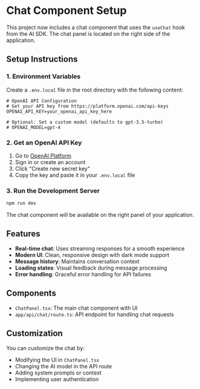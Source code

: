 # Chat Component Setup

This project now includes a chat component that uses the `useChat` hook from the AI SDK. The chat panel is located on the right side of the application.

## Setup Instructions

### 1. Environment Variables

Create a `.env.local` file in the root directory with the following content:

```env
# OpenAI API Configuration
# Get your API key from https://platform.openai.com/api-keys
OPENAI_API_KEY=your_openai_api_key_here

# Optional: Set a custom model (defaults to gpt-3.5-turbo)
# OPENAI_MODEL=gpt-4
```

### 2. Get an OpenAI API Key

1. Go to [OpenAI Platform](https://platform.openai.com/api-keys)
2. Sign in or create an account
3. Click "Create new secret key"
4. Copy the key and paste it in your `.env.local` file

### 3. Run the Development Server

```bash
npm run dev
```

The chat component will be available on the right panel of your application.

## Features

- **Real-time chat**: Uses streaming responses for a smooth experience
- **Modern UI**: Clean, responsive design with dark mode support
- **Message history**: Maintains conversation context
- **Loading states**: Visual feedback during message processing
- **Error handling**: Graceful error handling for API failures

## Components

- `ChatPanel.tsx`: The main chat component with UI
- `app/api/chat/route.ts`: API endpoint for handling chat requests

## Customization

You can customize the chat by:
- Modifying the UI in `ChatPanel.tsx`
- Changing the AI model in the API route
- Adding system prompts or context
- Implementing user authentication 